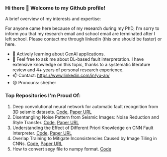 ### Hi there 👋 Welcome to my Github profile!

A brief overview of my interests and expertise:

For anyone came here because of my research during my PhD, I'm sorry to inform you that my research email and school email are terminated after I left school. Please contact me through linkedin (this one should be faster) or here. 

- 🌱 Actively learning about GenAI applications.
- 💬 Feel free to ask me about DL-based fault interpretation. I have extensive knowledge on this topic, thanks to a systematic literature review and 4+ years of personal research experience.
- 📫 Contact: https://www.linkedin.com/in/yu-an/
- 😄 Pronouns: she/her


### Top Repositories I'm Proud Of:
1. Deep convolutional neural network for automatic fault recognition from 3D seismic datasets. [Code](https://github.com/anyuzoey/CNNforFaultInterpretation), [Paper URL](https://www.sciencedirect.com/science/article/pii/S0098300421000807)
2. Disentangling Noise Pattern from Seismic Images: Noise Reduction and Style Transfer. [Code](https://github.com/Magnomic/npt-code), [Paper URL](https://ieeexplore.ieee.org/document/9936622)
3. Understanding the Effect of Different Priori Knowledge on CNN Fault Interpreter. [Code](https://github.com/anyuzoey/pretrain), [Paper URL](https://ieeexplore.ieee.org/document/10043685)
4. Overlap Training to Mitigate Inconsistencies Caused by Image Tiling in CNNs. [Code](https://github.com/anyuzoey/Overlap-Training), [Paper URL](https://link.springer.com/chapter/10.1007/978-3-030-63799-6_3)
5. How to convert segy file to numpy format. [Code](https://github.com/anyuzoey/SEGY2NUMPY)

